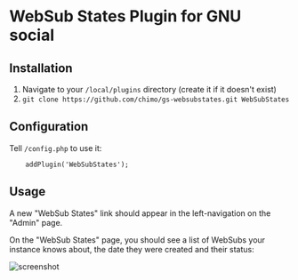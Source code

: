 # WebSub States Plugin for GNU social

## Installation

1. Navigate to your `/local/plugins` directory (create it if it doesn't exist)
1. `git clone https://github.com/chimo/gs-websubstates.git WebSubStates`

## Configuration

Tell `/config.php` to use it:

```
    addPlugin('WebSubStates');
```

## Usage

A new "WebSub States" link should appear in the left-navigation on the "Admin" page.

On the "WebSub States" page, you should see a list of WebSubs your instance knows about, the date they were created and their status:

![screenshot](https://static.chromic.org/repos/gs-websubstates/screenshot.png)

